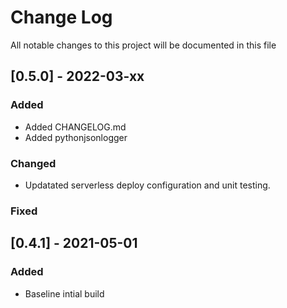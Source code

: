 # Change Log
All notable changes to this project will be documented in this file

## [0.5.0] - 2022-03-xx
### Added
- Added CHANGELOG.md
- Added pythonjsonlogger

### Changed
- Updatated serverless deploy configuration and unit testing.

### Fixed


## [0.4.1] - 2021-05-01
### Added
- Baseline intial build